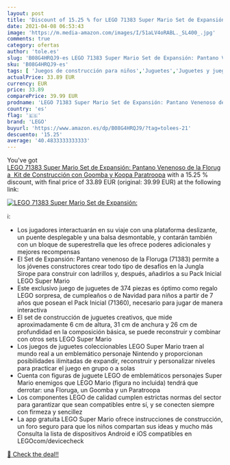 ```yaml
---
layout: post
title: 'Discount of 15.25 % for LEGO 71383 Super Mario Set de Expansión:'
date: 2021-04-08 06:53:43
image: 'https://m.media-amazon.com/images/I/51aLV4oRABL._SL400_.jpg'
comments: true
category: ofertas
author: 'tole.es'
slug: 'B08G4HRQJ9-es LEGO 71383 Super Mario Set de Expansión: Pantano Venenoso...'
sku: 'B08G4HRQJ9-es'
tags: [ 'Juegos de construcción para niños','Juguetes','Juguetes y juegos','lego', ]
actualPrice: 33.89 EUR
currency: EUR
price: 33.89
comparePrice: 39.99 EUR
prodname: 'LEGO 71383 Super Mario Set de Expansión: Pantano Venenoso de la Floruga  Kit de Construcción con Goomba y Koopa Paratroopa'
country: 'es'
flag: '🇪🇸'
brand: 'LEGO'
buyurl: 'https://www.amazon.es/dp/B08G4HRQJ9/?tag=tolees-21'
descuento: '15.25'
average: '40.4833333333333'
---
```


You've got [LEGO 71383 Super Mario Set de Expansión: Pantano Venenoso de la Floruga  Kit de Construcción con Goomba y Koopa Paratroopa](https://www.amazon.es/dp/B08G4HRQJ9/?tag=tolees-21) with a  15.25 % discount, with final price of 33.89 EUR (original: 39.99 EUR) at the following link:

[![LEGO 71383 Super Mario Set de Expansión:](https://m.media-amazon.com/images/I/51aLV4oRABL._SL400_.jpg)](https://www.amazon.es/dp/B08G4HRQJ9/?tag=tolees-21)

ℹ️:

- Los jugadores interactuarán en su viaje con una plataforma deslizante, un puente desplegable y una balsa desmontable, y contarán también con un bloque de superestrella que les ofrece poderes adicionales y mejores recompensas
- El Set de Expansión: Pantano venenoso de la Floruga (71383) permite a los jóvenes constructores crear todo tipo de desafíos en la Jungla Sirope para construir con ladrillos y, después, añadirlos a su Pack Inicial LEGO Super Mario
- Este exclusivo juego de juguetes de 374 piezas es óptimo como regalo LEGO sorpresa, de cumpleaños o de Navidad para niños a partir de 7 años que posean el Pack Inicial (71360), necesario para jugar de manera interactiva
- El set de construcción de juguetes creativos, que mide aproximadamente 6 cm de altura, 31 cm de anchura y 26 cm de profundidad en la composición básica, se puede reconstruir y combinar con otros sets LEGO Super Mario
- Los juegos de juguetes coleccionables LEGO Super Mario traen al mundo real a un emblemático personaje Nintendo y proporcionan posibilidades ilimitadas de expandir, reconstruir y personalizar niveles para practicar el juego en grupo o a solas
- Cuenta con figuras de juguete LEGO de emblemáticos personajes Super Mario enemigos que LEGO Mario (figura no incluida) tendrá que derrotar: una Floruga, un Goomba y un Paratroopa
- Los componentes LEGO de calidad cumplen estrictas normas del sector para garantizar que sean compatibles entre sí, y se conecten siempre con firmeza y sencillez
- La app gratuita LEGO Super Mario ofrece instrucciones de construcción, un foro seguro para que los niños compartan sus ideas y mucho más Consulta la lista de dispositivos Android e iOS compatibles en LEGOcom/devicecheck

[🛒 Check the deal!!](https://www.amazon.es/dp/B08G4HRQJ9/?tag=tolees-21)
